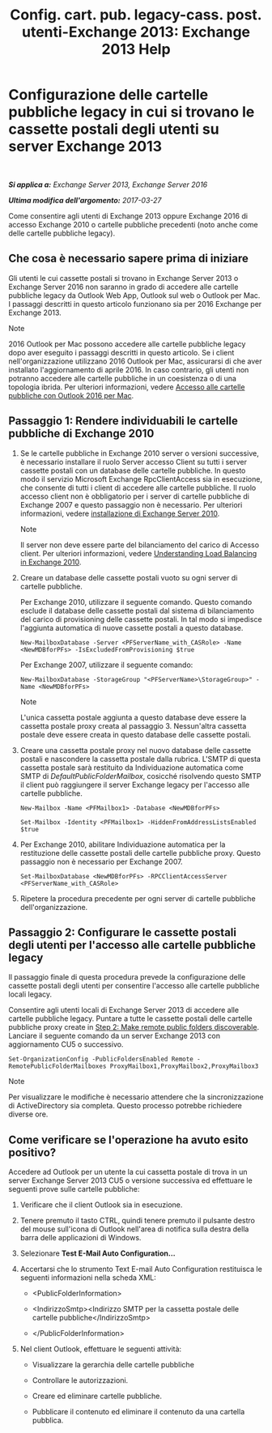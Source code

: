 ﻿---
title: 'Config. cart. pub. legacy-cass. post. utenti-Exchange 2013: Exchange 2013 Help'
TOCTitle: Configurazione delle cartelle pubbliche legacy in cui si trovano le cassette postali degli utenti su server Exchange 2013
ms:assetid: 1d5ca19e-696e-4054-a634-15dd34d952b7
ms:mtpsurl: https://technet.microsoft.com/it-it/library/Dn690134(v=EXCHG.150)
ms:contentKeyID: 62281120
ms.date: 05/22/2018
mtps_version: v=EXCHG.150
ms.translationtype: MT
---

# Configurazione delle cartelle pubbliche legacy in cui si trovano le cassette postali degli utenti su server Exchange 2013

 

_**Si applica a:** Exchange Server 2013, Exchange Server 2016_

_**Ultima modifica dell'argomento:** 2017-03-27_

Come consentire agli utenti di Exchange 2013 oppure Exchange 2016 di accesso Exchange 2010 o cartelle pubbliche precedenti (noto anche come delle cartelle pubbliche legacy).

## Che cosa è necessario sapere prima di iniziare

Gli utenti le cui cassette postali si trovano in Exchange Server 2013 o Exchange Server 2016 non saranno in grado di accedere alle cartelle pubbliche legacy da Outlook Web App, Outlook sul web o Outlook per Mac. I passaggi descritti in questo articolo funzionano sia per 2016 Exchange per Exchange 2013.


> [!NOTE]
> 2016 Outlook per Mac possono accedere alle cartelle pubbliche legacy dopo aver eseguito i passaggi descritti in questo articolo. Se i client nell'organizzazione utilizzano 2016 Outlook per Mac, assicurarsi di che aver installato l'aggiornamento di aprile 2016. In caso contrario, gli utenti non potranno accedere alle cartelle pubbliche in un coesistenza o di una topologia ibrida. Per ulteriori informazioni, vedere <A href="https://docs.microsoft.com/it-it/exchange/collaboration-exo/public-folders/access-public-folders-with-outlook-2016-for-mac">Accesso alle cartelle pubbliche con Outlook 2016 per Mac</A>.



## Passaggio 1: Rendere individuabili le cartelle pubbliche di Exchange 2010

1.  Se le cartelle pubbliche in Exchange 2010 server o versioni successive, è necessario installare il ruolo Server accesso Client su tutti i server cassette postali con un database delle cartelle pubbliche. In questo modo il servizio Microsoft Exchange RpcClientAccess sia in esecuzione, che consente di tutti i client di accedere alle cartelle pubbliche. Il ruolo accesso client non è obbligatorio per i server di cartelle pubbliche di Exchange 2007 e questo passaggio non è necessario. Per ulteriori informazioni, vedere [installazione di Exchange Server 2010](install-exchange-2013-using-the-setup-wizard-exchange-2013-help.md).
    

    > [!NOTE]
    > Il server non deve essere parte del bilanciamento del carico di Accesso client. Per ulteriori informazioni, vedere <A href="https://technet.microsoft.com/it-it/library/ff625247(v=exchg.141).aspx">Understanding Load Balancing in Exchange 2010</A>.



2.  Creare un database delle cassette postali vuoto su ogni server di cartelle pubbliche.
    
    Per Exchange 2010, utilizzare il seguente comando. Questo comando esclude il database delle cassette postali dal sistema di bilanciamento del carico di provisioning delle cassette postali. In tal modo si impedisce l'aggiunta automatica di nuove cassette postali a questo database.
    
        New-MailboxDatabase -Server <PFServerName_with_CASRole> -Name <NewMDBforPFs> -IsExcludedFromProvisioning $true 
    
    Per Exchange 2007, utilizzare il seguente comando:
    
        New-MailboxDatabase -StorageGroup "<PFServerName>\StorageGroup>" -Name <NewMDBforPFs>
    

    > [!NOTE]
    > L'unica cassetta postale aggiunta a questo database deve essere la cassetta postale proxy creata al passaggio 3. Nessun'altra cassetta postale deve essere creata in questo database delle cassette postali.



3.  Creare una cassetta postale proxy nel nuovo database delle cassette postali e nascondere la cassetta postale dalla rubrica. L'SMTP di questa cassetta postale sarà restituito da Individuazione automatica come SMTP di *DefaultPublicFolderMailbox*, cosicché risolvendo questo SMTP il client può raggiungere il server Exchange legacy per l'accesso alle cartelle pubbliche.
    ```
    New-Mailbox -Name <PFMailbox1> -Database <NewMDBforPFs> 
    ```
    ```
    Set-Mailbox -Identity <PFMailbox1> -HiddenFromAddressListsEnabled $true
    ```

4.  Per Exchange 2010, abilitare Individuazione automatica per la restituzione delle cassette postali delle cartelle pubbliche proxy. Questo passaggio non è necessario per Exchange 2007.
    
        Set-MailboxDatabase <NewMDBforPFs> -RPCClientAccessServer <PFServerName_with_CASRole>

5.  Ripetere la procedura precedente per ogni server di cartelle pubbliche dell'organizzazione.

## Passaggio 2: Configurare le cassette postali degli utenti per l'accesso alle cartelle pubbliche legacy

Il passaggio finale di questa procedura prevede la configurazione delle cassette postali degli utenti per consentire l'accesso alle cartelle pubbliche locali legacy.

Consentire agli utenti locali di Exchange Server 2013 di accedere alle cartelle pubbliche legacy. Puntare a tutte le cassette postali delle cartelle pubbliche proxy create in [Step 2: Make remote public folders discoverable](https://docs.microsoft.com/it-it/exchange/collaboration-exo/public-folders/set-up-legacy-hybrid-public-folders). Lanciare il seguente comando da un server Exchange 2013 con aggiornamento CU5 o successivo.

    Set-OrganizationConfig -PublicFoldersEnabled Remote -RemotePublicFolderMailboxes ProxyMailbox1,ProxyMailbox2,ProxyMailbox3


> [!NOTE]
> Per visualizzare le modifiche è necessario attendere che la sincronizzazione di ActiveDirectory sia completa. Questo processo potrebbe richiedere diverse ore.



## Come verificare se l'operazione ha avuto esito positivo?

Accedere ad Outlook per un utente la cui cassetta postale di trova in un server Exchange Server 2013 CU5 o versione successiva ed effettuare le seguenti prove sulle cartelle pubbliche:

1.  Verificare che il client Outlook sia in esecuzione.

2.  Tenere premuto il tasto CTRL, quindi tenere premuto il pulsante destro del mouse sull'icona di Outlook nell'area di notifica sulla destra della barra delle applicazioni di Windows.

3.  Selezionare **Test E-Mail Auto Configuration…**

4.  Accertarsi che lo strumento Text E-mail Auto Configuration restituisca le seguenti informazioni nella scheda XML:
    
      - \<PublicFolderInformation\>
    
      - \<IndirizzoSmtp\>\<Indirizzo SMTP per la cassetta postale delle cartelle pubbliche\</IndirizzoSmtp\>
    
      - \</PublicFolderInformation\>

5.  Nel client Outlook, effettuare le seguenti attività:
    
      - Visualizzare la gerarchia delle cartelle pubbliche
    
      - Controllare le autorizzazioni.
    
      - Creare ed eliminare cartelle pubbliche.
    
      - Pubblicare il contenuto ed eliminare il contenuto da una cartella pubblica.

